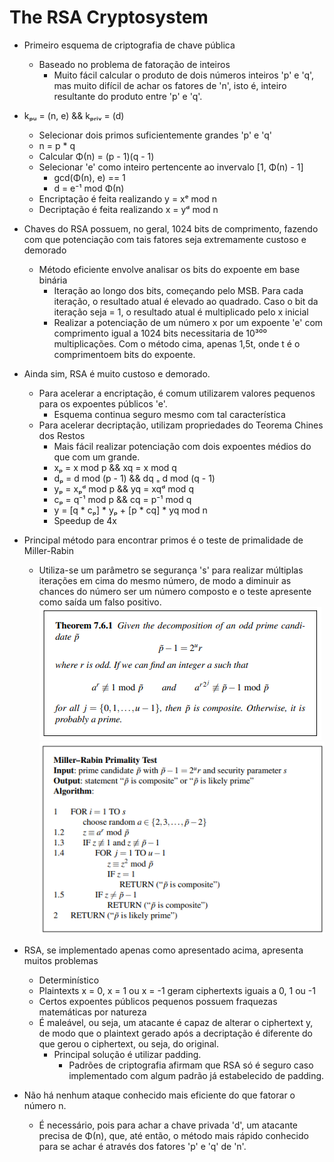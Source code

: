 # The RSA Cryptosystem
- Primeiro esquema de criptografia de chave pública
    - Baseado no problema de fatoração de inteiros
        - Muito fácil calcular o produto de dois números
            inteiros 'p' e 'q', mas muito difícil de achar
            os fatores de 'n', isto é, inteiro resultante
            do produto entre 'p' e 'q'.

- kₚᵤ = (n, e) && kₚᵣᵢᵥ = (d)
    - Selecionar dois primos suficientemente grandes 'p'
    e 'q'
    - n = p * q
    - Calcular Φ(n) = (p - 1)(q - 1)
    - Selecionar 'e' como inteiro pertencente ao invervalo 
    [1, Φ(n) - 1]
        - gcd(Φ(n), e) == 1 
        - d = e⁻¹ mod Φ(n)
    - Encriptação é feita realizando y = xᵉ mod n
    - Decriptação é feita realizando x = yᵈ mod n

- Chaves do RSA possuem, no geral, 1024 bits de comprimento,
fazendo com que potenciação com tais fatores seja
extremamente custoso e demorado
    - Método eficiente envolve analisar os bits do expoente
    em base binária
        - Iteração ao longo dos bits, começando pelo MSB.
        Para cada iteração, o resultado atual é elevado
        ao quadrado. Caso o bit da iteração seja = 1,
        o resultado atual é multiplicado pelo x inicial
        - Realizar a potenciação de um número x por um 
        expoente 'e' com comprimento igual a 1024 bits
        necessitaria de 10³⁰⁰ multiplicações. Com o método 
        cima, apenas 1,5t, onde t é o comprimentoem bits 
        do expoente.

- Ainda sim, RSA é muito custoso e demorado.
    - Para acelerar a encriptação, é comum utilizarem 
    valores pequenos para os expoentes públicos 'e'.
        - Esquema continua seguro mesmo com tal 
        característica
    - Para acelerar decriptação, utilizam propriedades
    do Teorema Chines dos Restos
        - Mais fácil realizar potenciação com dois expoentes
        médios do que com um grande.
        - xₚ = x mod p && xq = x mod q
        - dₚ = d mod (p - 1) && dq ₌ d mod (q - 1)
        - yₚ = xₚᵈ mod p && yq = xqᵈ mod q
        - cₚ = q⁻¹ mod p && cq = p⁻¹ mod q
        - y = [q * cₚ] * yₚ + [p * cq] * yq mod n
        - Speedup de 4x

- Principal método para encontrar primos é o teste de 
primalidade de Miller-Rabin
    - Utiliza-se um parâmetro se segurança 's' para 
    realizar múltiplas iterações em cima do mesmo
    número, de modo a diminuir as chances do número
    ser um número composto e o teste apresente como 
    saída um falso positivo.
![](./assets/miller-rabin.png)
![](./assets/miller-rabin-algorithm.png)

- RSA, se implementado apenas como apresentado acima, 
apresenta muitos problemas
    - Determinístico
    - Plaintexts x = 0, x = 1 ou x = -1 geram ciphertexts
    iguais a 0, 1 ou -1
    - Certos expoentes públicos pequenos possuem fraquezas
    matemáticas por natureza
    - É maleável, ou seja, um atacante é capaz de alterar
    o ciphertext y, de modo que o plaintext gerado após
    a decriptação é diferente do que gerou o ciphertext, 
    ou seja, do original.
        - Principal solução é utilizar padding.
            - Padrões de criptografia afirmam que RSA só
            é seguro caso implementado com algum padrão
            já estabelecido de padding.

- Não há nenhum ataque conhecido mais eficiente do que
fatorar o número n.
    - É necessário, pois para achar a chave privada 'd',
    um atacante precisa de Φ(n), que, até então, o método
    mais rápido conhecido para se achar é através dos
    fatores 'p' e 'q' de 'n'.
